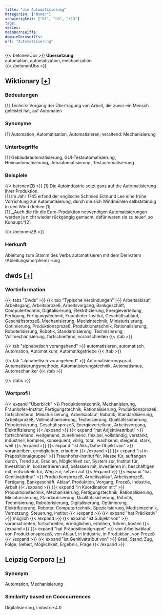 ```yaml
---
title: "die Automatisierung"
kategorien: ["Nomen"]
schwierigkeit: ["k1", "h3", "r13"]
tags:
series:
mainDornseiffs:
domainDornseiffs:
url: "Automatisierung"
---
```


{{< betonenÜbs >}}
**Übersetzung:**  
automation, automatization, mechanization  
{{< /betonenÜbs >}}

## Wiktionary [[+](https://de.wiktionary.org/wiki/Automatisierung)]

### Bedeutungen
[1] Technik: Vorgang der Übertragung von Arbeit, die zuvor ein Mensch geleistet hat, auf Automaten  

### Synonyme
[1] Automation, Automatisation, Automatisieren; veraltend: Mechanisierung  

### Unterbegriffe
[1] Gebäudeautomatisierung, GUI-Testautomatisierung, Heimautomatisierung, Jobautomatisierung, Testautomatisierung  

### Beispiele
{{< betonenZB >}}
[1] Die Autoindustrie setzt ganz auf die Automatisierung ihrer Produktion.  
[1] Im Jahr 1745 erfand der englische Schmied Edmund Lee eine frühe Vorrichtung zur Automatisierung, durch die sich Windmühlen selbstständig in den Wind drehen.[1]  
[1] „‚Auch die für die Euro-Produktion notwendigen Automatisierungen werden ja nicht wieder rückgängig gemacht, dafür waren sie zu teuer‘, so Kuhaupt.“[2]  

{{< /betonenZB >}}
### Herkunft
Ableitung zum Stamm des Verbs automatisieren mit dem Derivatem (Ableitungsmorphem) -ung  



## dwds [[+](https://www.dwds.de/wb/Automatisierung)]

### Wortinformation
{{< tabs "Dwds" >}}
{{< tab "Typische Verbindungen" >}}
Arbeitsablauf, Arbeitsgang, Arbeitsprozeß, Arbeitsvorgang, Bankgeschäft, Computertechnik, Digitalisierung, Elektrifizierung, Energieverteilung, Fertigung, Fertigungstechnik, Fraunhofer-Institut, Geschäftsablauf, Geschäftsprozeß, Mechanisierung, Medizintechnik, Miniaturisierung, Optimierung, Produktionsprozeß, Produktionstechnik, Rationalisierung, Roboterisierung, Robotik, Standardisierung, Technisierung, Vollmechanisierung, fortschreitend, voranschreiten
{{< /tab >}}

{{< tab "alphabetisch vorangehend" >}}
automatisieren, automatisch, Automation, Automatikuhr, Automatikgetriebe
{{< /tab >}}

{{< tab "alphabetisch vorangehend" >}}
Automatisierungsgrad, Automatisierungsmethode, Automatisierungstechnik, Automatismus, Automechaniker
{{< /tab >}}

{{< /tabs >}}

### Wortprofil
{{< expand "Überblick" >}} Produktionstechnik, Mechanisierung, Fraunhofer-Institut, Fertigungstechnik, Rationalisierung, Produktionsprozeß, fortschreitend, Miniaturisierung, Arbeitsablauf, Robotik, Standardisierung, Arbeitsprozeß, Vollmechanisierung, Technisierung, Qualitätssicherung, Roboterisierung, Geschäftsprozeß, Energieverteilung, Arbeitsvorgang, Elektrifizierung {{< /expand >}}
{{< expand "hat Adjektivattribut" >}} fortschreitend, weitgehend, zunehmend, flexibel, vollständig, verstärkt, industriell, komplex, konsequent, völlig, total, wachsend, steigend, stark, weit {{< /expand >}}
{{< expand "ist Akk./Dativ-Objekt von" >}} vorantreiben, ermöglichen, erlauben {{< /expand >}}
{{< expand "ist in Präpositionalgruppe" >}} Fraunhofer-Institut für, Messe für, auffangen durch, Trend zur, Grad an, Möglichkeit zur, System zur, Institut für, Investition in, konzentrieren auf, befassen mit, investieren in, beschäftigen mit, entwickeln für, Weg zur, setzen auf {{< /expand >}}
{{< expand "hat Genitivattribut" >}} Produktionsprozeß, Arbeitsablauf, Arbeitsprozeß, Fertigung, Bankgeschäft, Ablauf, Produktion, Vorgang, Prozeß, Industrie, Arbeit {{< /expand >}}
{{< expand "in Koordination mit" >}} Produktionstechnik, Mechanisierung, Fertigungstechnik, Rationalisierung, Miniaturisierung, Standardisierung, Qualitätssicherung, Robotik, Technisierung, Roboterisierung, Digitalisierung, Optimierung, Elektrifizierung, Roboter, Computertechnik, Spezialisierung, Medizintechnik, Vernetzung, Steuerung, Institut {{< /expand >}}
{{< expand "hat Prädikativ" >}} möglich {{< /expand >}}
{{< expand "ist Subjekt von" >}} voranschreiten, fortschreiten, ermöglichen, erhöhen, führen, kosten {{< /expand >}}
{{< expand "hat Präpositionalgruppe" >}} von Arbeitsablauf, von Produktionsprozeß, von Ablauf, in Industrie, in Produktion, von Prozeß {{< /expand >}}
{{< expand "ist Genitivattribut von" >}} Grad, Stand, Zug, Folge, Gebiet, Möglichkeit, Ergebnis, Frage {{< /expand >}}

## Leipzig Corpora [[+](https://corpora.uni-leipzig.de/en/res?word=Automatisierung&corpusId=deu_newscrawl-public_2018)]


### Synonym
Automation, Mechanisierung


### Similarity based on Cooccurrences
Digitalisierung, Industrie 4.0

